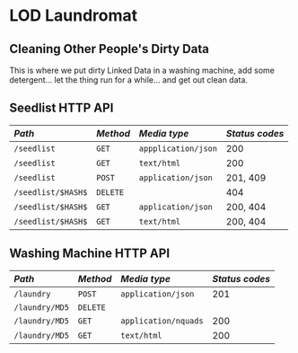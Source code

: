LOD Laundromat
==============

Cleaning Other People's Dirty Data
----------------------------------

This is where we put dirty Linked Data in a washing machine, add some detergent... let the thing run for a while... and get out clean data.

Seedlist HTTP API
-----------------

| *Path*             | *Method* | *Media type*        | *Status codes* |
|:-------------------|:---------|:--------------------|:---------------|
| `/seedlist`        | `GET`    | `appplication/json` | 200            |
| `/seedlist`        | `GET`    | `text/html`         | 200            |
| `/seedlist`        | `POST`   | `application/json`  | 201, 409       |
| `/seedlist/$HASH$` | `DELETE` |                     | 404            |
| `/seedlist/$HASH$` | `GET`    | `application/json`  | 200, 404       |
| `/seedlist/$HASH$` | `GET`    | `text/html`         | 200, 404       |


Washing Machine HTTP API
-------------------------

| *Path*         | *Method* | *Media type*         | *Status codes* |
|:---------------|:---------|:---------------------|:---------------|
| `/laundry`     | `POST`   | `application/json`   | 201            |
| `/laundry/MD5` | `DELETE` |                      |                |
| `/laundry/MD5` | `GET`    | `application/nquads` | 200            |
| `/laundry/MD5` | `GET`    | `text/html`          | 200            |
